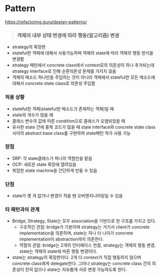 # Pattern

https://refactoring.guru/design-patterns/

> ### 객체의 내부 상태 변경에 따라 행동(알고리즘) 변경

- strategy의 확장판
- stateful한 객체에 대해서 사용가능하며 객체의 state에 따라 객체의 행동 방식을 변경함
- strategy 패턴에서 concrete class에서 context로의 의존성이 하나 추가되는데 strategy interface로 인해 순환의존성 문제를 가지지 않음
- 객체의 메소드 하나만을 주입하는 것이 아니라 객체에서 stateful한 모든 메소드에 대해서 concrete state class로 의존성 주입함

### 적용 상황

- stateful한 객체(stateful한 메소드가 존재하는 객체)일 때
- state의 개수가 많을 때
- 클래스 변수의 값에 따른 condition으로 클래스가 오염되었을 때
- 유사한 state 간에 중복 코드가 많을 때 state interface와 concrete state class 사이의 abstract base class를 구현하여 state패턴 적극 사용 가능

### 장점

- SRP: 각 state클래스가 하나의 역할만을 맡음
- OCP: 새로운 state 확장에 열려있음
- 복잡한 state machine을 간단하게 만들 수 있음

### 단점

- state가 몇 개 없거나 변경이 적을 땐 오버엔지니어링일 수 있음

### 타 패턴과의 관계

- Bridge, Strategy, State는 모두 association을 기반으로 한 구조를 가지고 있다.
  - 구조적인 관점: bridge가 기본이며 strategy는 거기서 client가 concrete implementation을 의존하며, state는 하나 더 나아가 concrete implementation이 abstraction까지 의존한다.
  - 역할의 관점: bridge는 2개의 인터페이스 연결, strategy는 객체의 행동 변경, state는 객체의 state에 따른 행동 변경이다.
- state는 strategy의 확장판이다. 2개 다 context가 직접 행동하지 않으며 concrete class에게 delegate한다. 그러나 strategy는 concrete class 간의 의존성이 전혀 없으나 state는 자유롭게 서로 변경 가능하도록 한다.
